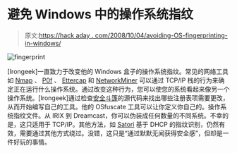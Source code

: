 # 避免 Windows 中的操作系统指纹

> 原文:[https://hack aday . com/2008/10/04/avoiding-OS-fingerprinting-in-windows/](https://hackaday.com/2008/10/04/avoiding-os-fingerprinting-in-windows/)

![](../Images/dad3330780d1f74a3dcb409b5126b650.png "fingerprint")

[Irongeek]一直致力于改变他的 Windows 盒子的操作系统指纹。常见的网络工具如 [Nmap](http://nmap.org/) 、 [P0f](http://lcamtuf.coredump.cx/p0f.shtml) 、 [Ettercap](http://ettercap.sourceforge.net/) 和 [NetworkMiner](http://networkminer.wiki.sourceforge.net/NetworkMiner) 可以通过 TCP/IP 栈的行为来确定正在运行什么操作系统。通过改变这种行为，您可以使您的系统看起来像另一个操作系统。[Irongeek]通过检查[安全斗篷](http://www.securiteam.com/tools/5MP052KI0A.html)的源代码来找出哪些注册表项需要更改，从而开始编写自己的工具。他的 OSfuscate 工具可以让你定义你自己的。操作系统指纹文件。从 IRIX 到 Dreamcast，你可以伪装成任何数量的不同系统。不幸的是，这只适用于 TCP/IP。其他方法，如 [Satori](http://myweb.cableone.net/xnih/mortalx.htm) 基于 DHCP 的指纹识别，仍然有效，需要通过其他方式绕过。没错，这只是“通过默默无闻获得安全感”，但却是一件好玩的事情。
